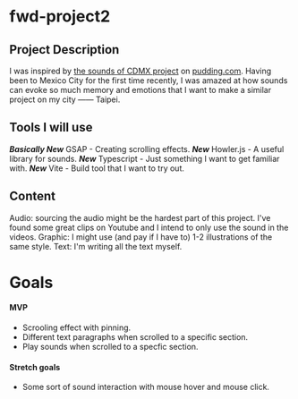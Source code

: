 # fwd-project2

## Project Description
I was inspired by [the sounds of CDMX project](https://pudding.cool/2022/09/cdmx/) on [pudding.com](pudding.com). Having been to Mexico City for the first time recently, I was amazed at how sounds can evoke so much memory and emotions that I want to make a similar project on my city —— Taipei.

## Tools I will use
***Basically New*** GSAP - Creating scrolling effects.
***New*** Howler.js - A useful library for sounds.
***New*** Typescript - Just something I want to get familiar with.
***New*** Vite - Build tool that I want to try out.

## Content
Audio: sourcing the audio might be the hardest part of this project. I've found some great clips on Youtube and I intend to only use the sound in the videos.
Graphic: I might use (and pay if I have to) 1-2 illustrations of the same style.
Text: I'm writing all the text myself.

# Goals
#### MVP
- Scrooling effect with pinning.
- Different text paragraphs when scrolled to a specific section.
- Play sounds when scrolled to a specfic section.

#### Stretch goals
- Some sort of sound interaction with mouse hover and mouse click.
